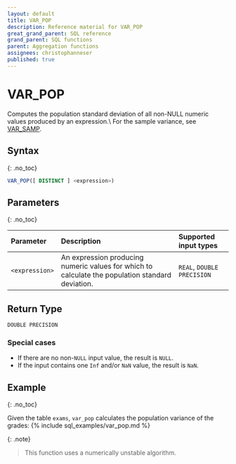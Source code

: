```yaml
---
layout: default
title: VAR_POP
description: Reference material for VAR_POP
great_grand_parent: SQL reference
grand_parent: SQL functions
parent: Aggregation functions
assignees: christophanneser
published: true
---
```


# VAR\_POP

Computes the population standard deviation of all non-NULL numeric values produced by an expression.\\
For the sample variance, see [VAR_SAMP](variance-samp.md).


## Syntax
{: .no_toc}

```sql
VAR_POP([ DISTINCT ] <expression>)
```
## Parameters 
{: .no_toc}

| Parameter | Description               | Supported input types |
| :--------- | :----------------------------------- | :--------|
| `<expression>`  | An expression producing numeric values for which to calculate the population standard deviation. | `REAL`, `DOUBLE PRECISION` <!-- Any numeric type-->|

## Return Type
`DOUBLE PRECISION` <!--for `REAL` and `DOUBLE PRECISION` input types.-->
<!-- `NUMERIC` for serial and `NUMERIC` input types (not yet supported)-->

### Special cases
- If there are no non-`NULL` input value, the result is `NULL`.
- If the input contains one `Inf` and/or `NaN` value, the result is `NaN`.

## Example
{: .no_toc}

Given the table `exams`, `var_pop` calculates the population variance of the grades:
{% include sql_examples/var_pop.md %}

{: .note}
> This function uses a numerically unstable algorithm.

